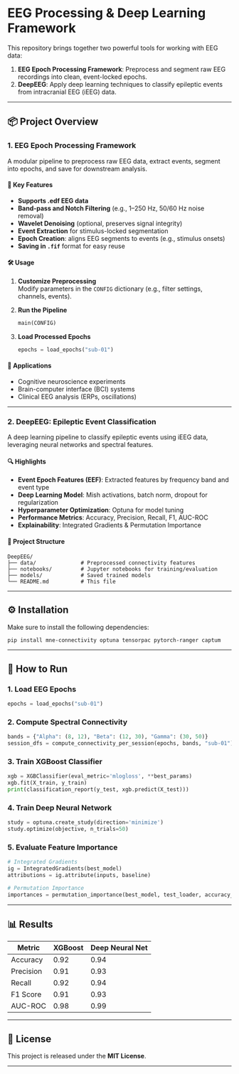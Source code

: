 # EEG Processing & Deep Learning Framework

This repository brings together two powerful tools for working with EEG data:

1. **EEG Epoch Processing Framework**: Preprocess and segment raw EEG recordings into clean, event-locked epochs.
2. **DeepEEG**: Apply deep learning techniques to classify epileptic events from intracranial EEG (iEEG) data.

---

## 📦 Project Overview

### 1. **EEG Epoch Processing Framework**

A modular pipeline to preprocess raw EEG data, extract events, segment into epochs, and save for downstream analysis.

#### 🧩 Key Features

- **Supports .edf EEG data**
- **Band-pass and Notch Filtering** (e.g., 1–250 Hz, 50/60 Hz noise removal)
- **Wavelet Denoising** (optional, preserves signal integrity)
- **Event Extraction** for stimulus-locked segmentation
- **Epoch Creation**: aligns EEG segments to events (e.g., stimulus onsets)
- **Saving in `.fif`** format for easy reuse

#### 🛠 Usage

1. **Customize Preprocessing**  
   Modify parameters in the `CONFIG` dictionary (e.g., filter settings, channels, events).

2. **Run the Pipeline**  
   ```python
   main(CONFIG)
   ```

3. **Load Processed Epochs**  
   ```python
   epochs = load_epochs("sub-01")
   ```

#### 🔬 Applications
- Cognitive neuroscience experiments
- Brain-computer interface (BCI) systems
- Clinical EEG analysis (ERPs, oscillations)

---

### 2. **DeepEEG: Epileptic Event Classification**

A deep learning pipeline to classify epileptic events using iEEG data, leveraging neural networks and spectral features.

#### 🔍 Highlights

- **Event Epoch Features (EEF)**: Extracted features by frequency band and event type
- **Deep Learning Model**: Mish activations, batch norm, dropout for regularization
- **Hyperparameter Optimization**: Optuna for model tuning
- **Performance Metrics**: Accuracy, Precision, Recall, F1, AUC-ROC
- **Explainability**: Integrated Gradients & Permutation Importance

#### 📂 Project Structure

```
DeepEEG/
├── data/              # Preprocessed connectivity features
├── notebooks/         # Jupyter notebooks for training/evaluation
├── models/            # Saved trained models
└── README.md          # This file
```

---

## ⚙️ Installation

Make sure to install the following dependencies:

```bash
pip install mne-connectivity optuna tensorpac pytorch-ranger captum
```

---

## 🚀 How to Run

### 1. Load EEG Epochs
```python
epochs = load_epochs("sub-01")
```

### 2. Compute Spectral Connectivity
```python
bands = {"Alpha": (8, 12), "Beta": (12, 30), "Gamma": (30, 50)}
session_dfs = compute_connectivity_per_session(epochs, bands, "sub-01")
```

### 3. Train XGBoost Classifier
```python
xgb = XGBClassifier(eval_metric='mlogloss', **best_params)
xgb.fit(X_train, y_train)
print(classification_report(y_test, xgb.predict(X_test)))
```

### 4. Train Deep Neural Network
```python
study = optuna.create_study(direction='minimize')
study.optimize(objective, n_trials=50)
```

### 5. Evaluate Feature Importance
```python
# Integrated Gradients
ig = IntegratedGradients(best_model)
attributions = ig.attribute(inputs, baseline)

# Permutation Importance
importances = permutation_importance(best_model, test_loader, accuracy_score)
```

---

## 📊 Results

| Metric        | XGBoost | Deep Neural Net |
|---------------|---------|------------------|
| Accuracy      | 0.92    | 0.94             |
| Precision     | 0.91    | 0.93             |
| Recall        | 0.92    | 0.94             |
| F1 Score      | 0.91    | 0.93             |
| AUC-ROC       | 0.98    | 0.99             |

---


## 📜 License

This project is released under the **MIT License**.

---


